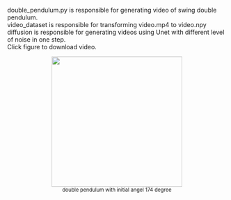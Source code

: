 double_pendulum.py is responsible for generating video of swing double pendulum.  
video_dataset is responsible for transforming video.mp4 to video.npy  
diffusion is responsible for generating videos using Unet with different level of noise in one step.  
Click figure to download video.
<p align="center">
  <a href="https://github.com/yzmy-02/diffusion_pendulum/releases/download/video/double_pendulum_114.mp4">
    <img src="https://github.com/yzmy-02/diffusion_pendulum/releases/download/video/114.png" width="300"/>
  </a><br>
  <sub> double pendulum with initial angel 174 degree
</p>
